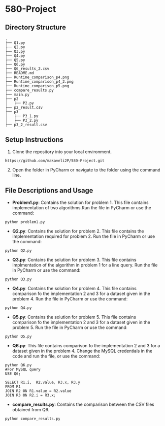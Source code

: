 # 580-Project
## Directory Structure
```
.
├── Q1.py
├── Q2.py
├── Q3.py
├── Q4.py
├── Q5.py
├── Q6.py
├── Q6_results_2.csv
├── README.md
├── Runtime_comparison_p4.png
├── Runtime_comparison_p4_2.png
├── Runtime_comparison_p5.png
├── compare_results.py
├── main.py
├── p2
│   ├── P2.py
├── p2_result.csv
├── p3
│   ├── P3_1.py
│   ├── P3_2.py
├── p3_2_result.csv
```
## Setup Instructions

1. Clone the repository into your local environment.
```
https://github.com/makaveli2P/580-Project.git
```

2. Open the folder in PyCharm or navigate to the folder using the command line.

## File Descriptions and Usage

- **Problem1.py**: Contains the solution for problem 1. This file contains implementation of two algorithms.Run the file in PyCharm or use the command:
```
python problem1.py
```


- **Q2.py**: Contains the solution for problem 2. This file contains the implementation required for problem 2. Run the file in PyCharm or use the command:

```
python Q2.py
```
- **Q3.py**: Contains the solution for problem 3. This file contains implmentation of the algorithm in problem 1 for a line query. Run the file in PyCharm or use the command:

```
python Q3.py
```
- **Q4.py**: Contains the solution for problem 4. This file contains comparison fo the implementation 2 and 3 for a dataset given in the problem 4. Run the file in PyCharm or use the command:

```
python Q4.py
```

- **Q5.py**: Contains the solution for problem 5. This file contains comparison fo the implementation 2 and 3 for a dataset given in the problem 5. Run the file in PyCharm or use the command:

```
python Q5.py
```

- **Q6.py**: This file contains comparison fo the implementation 2 and 3 for a dataset given in the problem 4. Change the MySQL credentials in the code and run the file, or use the command:

```
python Q6.py
#For MySQL query
USE Q6;

SELECT R1.i,  R2.value, R3.x, R3.y
FROM R1
JOIN R2 ON R1.value = R2.value
JOIN R3 ON R2.i = R3.x;

```
- **compare_results.py**: Contains the comparison between the CSV files obtained from Q6.
```
python compare_results.py
```




